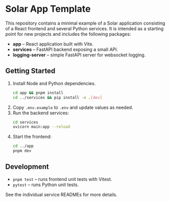 # Solar App Template

This repository contains a minimal example of a Solar application consisting of a React frontend and several Python services. It is intended as a starting point for new projects and includes the following packages:

- **app** – React application built with Vite.
- **services** – FastAPI backend exposing a small API.
- **logging-server** – simple FastAPI server for websocket logging.

## Getting Started

1. Install Node and Python dependencies.
   ```bash
   cd app && pnpm install
   cd ../services && pip install -e .[dev]
   ```
2. Copy `.env.example` to `.env` and update values as needed.
3. Run the backend services:
   ```bash
   cd services
   uvicorn main:app --reload
   ```
4. Start the frontend:
   ```bash
   cd ../app
   pnpm dev
   ```

## Development

- `pnpm test` – runs frontend unit tests with Vitest.
- `pytest` – runs Python unit tests.

See the individual service READMEs for more details.


